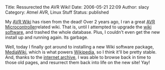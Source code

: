 Title: Ressurected the AVR Wiki!
Date: 2006-05-21 22:09
Author: slacy
Category: Atmel AVR, Linux Stuff
Status: published

My [AVR Wiki](http://slacy.com/wiki) has risen from the dead! Over 2
years ago, I ran a great [AVR
Microcontroller](http://atmel.com/avr)related wiki. That is, until I
attempted to upgrade the [wiki
software](http://phpwiki.sourceforge.net), and trashed the whole
database. Plus, I couldn't even get the new install up and running
again. Its garbage.

Well, today I finally got around to installing a new Wiki software
package, [MediaWiki](http://mediawiki.org), which is what powers
[Wikipedia](http://wikipedia.com), so I think it'll be pretty stable.
And, thanks to the [internet archive](http://archive.org), I was able to
browse back in time to those old pages, and resurrect them back into
life on the new site! Yay!
